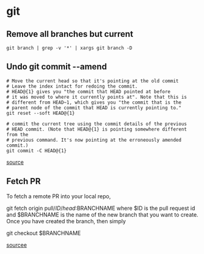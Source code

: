 # git 

## Remove all branches but current
```
git branch | grep -v '*' | xargs git branch -D
```

## Undo git commit --amend

```
# Move the current head so that it's pointing at the old commit
# Leave the index intact for redoing the commit.
# HEAD@{1} gives you "the commit that HEAD pointed at before 
# it was moved to where it currently points at". Note that this is
# different from HEAD~1, which gives you "the commit that is the
# parent node of the commit that HEAD is currently pointing to."
git reset --soft HEAD@{1}

# commit the current tree using the commit details of the previous
# HEAD commit. (Note that HEAD@{1} is pointing somewhere different from the
# previous command. It's now pointing at the erroneously amended commit.)
git commit -C HEAD@{1}
```
[source](https://stackoverflow.com/questions/1459150/how-to-undo-git-commit-amend-done-instead-of-git-commit)

## Fetch PR
To fetch a remote PR into your local repo,

git fetch origin pull/$ID/head:$BRANCHNAME
where $ID is the pull request id and $BRANCHNAME is the name of the new branch that you want to create. Once you have created the branch, then simply

git checkout $BRANCHNAME

[sourcee](https://stackoverflow.com/questions/27567846/how-can-i-check-out-a-github-pull-request-with-git)
